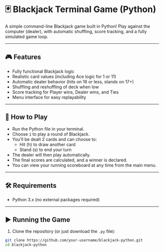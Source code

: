 # 🃏 Blackjack Terminal Game (Python)

A simple command-line Blackjack game built in Python! Play against the computer (dealer), with automatic shuffling, score tracking, and a fully simulated game loop.

---

## 🎮 Features

- Fully functional Blackjack logic
- Realistic card values (including Ace logic for 1 or 11)
- Automatic dealer behavior (hits on 16 or less, stands on 17+)
- Shuffling and reshuffling of deck when low
- Score tracking for Player wins, Dealer wins, and Ties
- Menu interface for easy replayability

---

## 🧠 How to Play

- Run the Python file in your terminal.
- Choose `1` to play a round of Blackjack.
- You’ll be dealt 2 cards and can choose to:
  - Hit (h) to draw another card
  - Stand (s) to end your turn
- The dealer will then play automatically.
- The final scores are calculated, and a winner is declared.
- You can view your running scoreboard at any time from the main menu.

---

## 🛠️ Requirements

- Python 3.x (no external packages required)

---

## ▶️ Running the Game

1. Clone the repository (or just download the `.py` file):

```bash
git clone https://github.com/your-username/blackjack-python.git
cd blackjack-python
